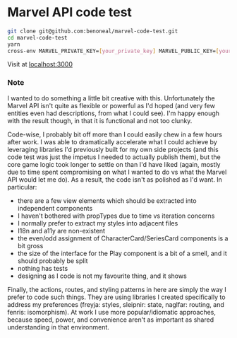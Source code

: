 # Marvel API code test 

```bash
git clone git@github.com:benoneal/marvel-code-test.git
cd marvel-code-test
yarn
cross-env MARVEL_PRIVATE_KEY=[your_private_key] MARVEL_PUBLIC_KEY=[your_public_key] npm run prod
```
Visit at [localhost:3000](http://localhost:3000)

### Note

I wanted to do something a little bit creative with this. Unfortunately the Marvel API isn't quite as flexible or powerful as I'd hoped (and very few entities even had descriptions, from what I could see). I'm happy enough with the result though, in that it is functional and not too clunky. 

Code-wise, I probably bit off more than I could easily chew in a few hours after work. I was able to dramatically accelerate what I could achieve by leveraging libraries I'd previously built for my own side projects (and this code test was just the impetus I needed to actually publish them), but the core game logic took longer to settle on than I'd have liked (again, mostly due to time spent compromising on what I wanted to do vs what the Marvel API would let me do). As a result, the code isn't as polished as I'd want. In particular: 

- there are a few view elements which should be extracted into independent components
- I haven't bothered with propTypes due to time vs iteration concerns
- I normally prefer to extract my styles into adjacent files
- I18n and a11y are non-existent
- the even/odd assignment of CharacterCard/SeriesCard components is a bit gross
- the size of the interface for the Play component is a bit of a smell, and it should probably be split
- nothing has tests
- designing as I code is not my favourite thing, and it shows

Finally, the actions, routes, and styling patterns in here are simply the way I prefer to code such things. They are using libraries I created specifically to address my preferences (freyja: styles, sleipnir: state, naglfar: routing, and fenris: isomorphism). At work I use more popular/idiomatic approaches, because speed, power, and convenience aren't as important as shared understanding in that environment. 
